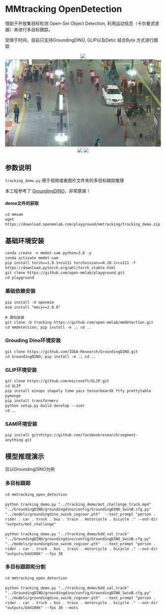 # MMtracking OpenDetection

借助于开放集目标检测 Open-Set Object Detection, 利用运动信息（卡尔曼滤波器）来进行多目标跟踪。

受限于时间，目前只支持GroundingDINO, GLIP以及Detic 结合Byte 方式进行跟踪

<div align="center">
<img src="https://github.com/zwhus/pictures/raw/main/bdd.gif">
<img src="https://github.com/zwhus/pictures/raw/main/demo.gif">
<img src="https://github.com/zwhus/pictures/raw/main/demo%2B(1).gif">
<img src="https://user-images.githubusercontent.com/27466624/231666666-4f4c5696-df73-45cd-af04-758ea3806a82.png">
</div>

## 参数说明

`tracking_demo.py` 用于视频或者图片文件夹的多目标跟踪推理

本工程参考了 [GroundingDINO](https://github.com/IDEA-Research/GroundingDINO)，非常感谢！

#### demo文件的获取

```shell
cd mmsam
wget https://download.openmmlab.com/playground/mmtracking/tracking_demo.zip

```

## 基础环境安装

```shell
conda create -n mmdet-sam python=3.8 -y
conda activate mmdet-sam
pip install torch==1.9.1+cu111 torchvision==0.10.1+cu111 -f https://download.pytorch.org/whl/torch_stable.html
git clone https://github.com/open-mmlab/playground.git
cd playground
```

### 基础依赖安装

```shell
pip install -U openmim
mim install "mmcv>=2.0.0"

# 源码安装
git clone -b tracking https://github.com/open-mmlab/mmdetection.git
cd mmdetection; pip install -e .; cd ..

```

### Grouding Dino环境安装

```shell
git clone https://github.com/IDEA-Research/GroundingDINO.git
cd GroundingDINO; pip install -e .; cd ..
```

### GLIP环境安装

```shell
git clone https://github.com/microsoft/GLIP.git
cd GLIP
pip install einops shapely timm yacs tensorboardX ftfy prettytable pymongo
pip install transformers
python setup.py build develop --user
cd ..
```

### SAM环境安装

```shell
pip install git+https://github.com/facebookresearch/segment-anything.git
```

## 模型推理演示

仅以GroundingDINO为例

### 多目标跟踪

```shell
cd mmtracking_open_detection

python tracking_demo.py "../tracking_demo/mot_challenge_track.mp4" "../GroundingDINO/groundingdino/config/GroundingDINO_SwinB.cfg.py" "../models/groundingdino_swinb_cogcoor.pth"  --text_prompt "person . rider . car . truck . bus . train . motorcycle . bicycle ." --out-dir "outputs/mot_challenge"

python tracking_demo.py "../tracking_demo/bdd_val_track" "../GroundingDINO/groundingdino/config/GroundingDINO_SwinB.cfg.py" "../models/groundingdino_swinb_cogcoor.pth"  --text_prompt "person . rider . car . truck . bus . train . motorcycle . bicycle ." --out-dir "outputs/bdd100k" --fps 30
```

### 多目标跟踪和分割

```shell
cd mmtracking_open_detection

python tracking_demo.py "../tracking_demo/bdd_val_track" "../GroundingDINO/groundingdino/config/GroundingDINO_SwinB.cfg.py" "../models/groundingdino_swinb_cogcoor.pth"  --text_prompt "person . rider . car . truck . bus . train . motorcycle . bicycle ." --out-dir "outputs/bdd100k" --fps 30 --mots
```
